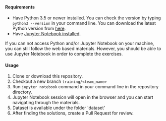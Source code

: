#### Requirements
* Have Python 3.5 or newer installed. You can check the version by typing `python3 --version` in your command line. You can download the latest Python version from [here](https://www.python.org/downloads/).
* Have [Jupyter Notebook installed](http://jupyter.readthedocs.io/en/latest/install.html).

If you can not access Python and/or Jupyter Notebook on your machine, you can still follow the web based materials. However, you should be able to use Jupyter Notebook in order to complete the exercises.

#### Usage

1. Clone or download this repository.
2. Checkout a new branch `training/<team_name>`
3. Run `jupyter notebook` command in your command line in the repository directory.
4. Jupyter Notebook session will open in the browser and you can start navigating through the materials.
5. Dataset is available under the folder 'dataset'
6. After finding the solutions, create a Pull Request for review.
